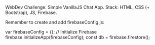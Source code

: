 WebDev Challenge: Simple VanillaJS Chat App. Stack: HTML, CSS (+ Bootstrap), JS, Firebase.

Remember to create and add firebaseConfig.js:

var firebaseConfig = {};
// Initialize Firebase
firebase.initializeApp(firebaseConfig);
const db = firebase.firestore();
